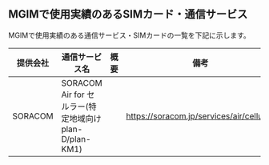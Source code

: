 ## MGIMで使用実績のあるSIMカード・通信サービス

MGIMで使用実績のある通信サービス・SIMカードの一覧を下記に示します。

| 提供会社 | 通信サービス名 | 概要 | 備考 |
| --- | --- | --- | --- |
| SORACOM | SORACOM Air for セルラー(特定地域向け plan-D/plan-KM1) | | https://soracom.jp/services/air/cellular/ |
